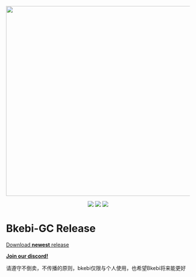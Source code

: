 <div align=center>
<img src="https://github.com/Bkebi-Group/Bkebi-GC-Release/raw/main/.github/logo.svg" width="520"/>
</div>

<p align="center">
	<a href="https://github.com/Bkebi-Group/Bkebi-GC-Release/releases/latest"><img src="https://img.shields.io/github/v/release/Bkebi-Group/Bkebi-GC-Release?style=for-the-badge"></a>
	<a href="https://github.com/Bkebi-Group/Bkebi-GC-Release/releases"><img src="https://img.shields.io/github/downloads/Bkebi-Group/Bkebi-GC-Release/total.svg?style=for-the-badge"></a>
	<a href="https://discord.gg/bkebi"><img src="https://img.shields.io/discord/1026295403282436097?label=Discord&logo=discord&style=for-the-badge&color=blueviolet"></a>
</p>


# Bkebi-GC Release

[Download **newest** release](https://github.com/Bkebi-Group/Bkebi-GC-Release/releases/latest)

**[Join our discord!](https://discord.gg/bkebi)**

请遵守不倒卖，不传播的原则，bkebi仅限与个人使用，也希望Bkebi将来能更好
